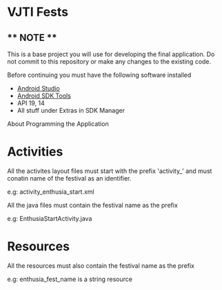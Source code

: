 VJTI Fests
==========

** NOTE **
----------

This is a base project you will use for developing the final application. Do not commit to this repository or make any changes to the existing code.

Before continuing you must have the following software installed

+ [Android Studio](http://developer.android.com/sdk/installing/studio.html)
+ [Android SDK Tools](http://developer.android.com/tools/sdk/tools-notes.html)
+ API 19, 14
+ All stuff under Extras in SDK Manager

About Programming the Application

Activities
==========

All the activites layout files must start with the prefix 'activity_' and must conatin name of the festival as an identifier.

e.g: activity_enthusia_start.xml

All the java files must contain the festival name as the prefix

e.g: EnthusiaStartActivity.java

Resources
=========

All the resources must also contain the festival name as the prefix

e.g: enthusia_fest_name is a string resource
